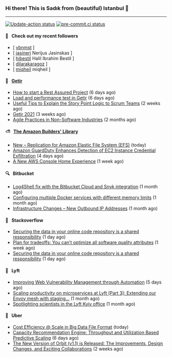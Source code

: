 ### Hi there! This is Sadık from (beautiful) Istanbul 👋

---

[![Update-action status](https://github.com/sadikkuzu/sadikkuzu/actions/workflows/sadikkuzu.yml/badge.svg)](https://github.com/sadikkuzu/sadikkuzu/actions/workflows/sadikkuzu.yml)
[![pre-commit.ci status](https://results.pre-commit.ci/badge/github/sadikkuzu/sadikkuzu/master.svg)](https://results.pre-commit.ci/latest/github/sadikkuzu/sadikkuzu/master)

#### 🔭 &nbsp; Check out my recent followers

- [ [vbnmst](https://github.com/vbnmst)  ]
- [ [jasineri](https://github.com/jasineri) Nerijus Jasinskas ]
- [ [hibestil](https://github.com/hibestil) Halil Ibrahim Bestil ]
- [ [dilarakaragoz](https://github.com/dilarakaragoz)  ]
- [ [miqheil](https://github.com/miqheil) miqheil ]


#### 🚀 &nbsp; [Getir](https://technology.getir.com)

- [How to start a Rest Assured Project](https://medium.com/getir/how-to-start-a-rest-assured-project-d599181ca855?source=rss----5138a1e0a250---4) (6 days ago)
- [Load and performance test in Getir](https://medium.com/getir/load-and-performance-test-in-getir-3bc5bf57b1e2?source=rss----5138a1e0a250---4) (6 days ago)
- [Useful Tips to Explain the Story Point Logic to Scrum Teams](https://medium.com/getir/useful-tips-to-explain-the-story-point-logic-to-scrum-teams-872a62e95257?source=rss----5138a1e0a250---4) (2 weeks ago)
- [Getir 2021](https://medium.com/getir/getir-2021-cae852cc4e6c?source=rss----5138a1e0a250---4) (3 weeks ago)
- [Agile Practices in Non-Software Industries](https://medium.com/getir/agile-practices-in-non-software-industries-5e71c522aea2?source=rss----5138a1e0a250---4) (2 months ago)


#### ⛅ &nbsp; [The Amazon Builders' Library](https://aws.amazon.com/builders-library/)

- [New – Replication for Amazon Elastic File System (EFS)](https://aws.amazon.com/blogs/aws/new-replication-for-amazon-elastic-file-system-efs/) (today)
- [Amazon GuardDuty Enhances Detection of EC2 Instance Credential Exfiltration](https://aws.amazon.com/blogs/aws/amazon-guardduty-enhances-detection-of-ec2-instance-credential-exfiltration/) (4 days ago)
- [A New AWS Console Home Experience](https://aws.amazon.com/blogs/aws/a-new-aws-console-home-experience/) (1 week ago)


#### 🔍 &nbsp; Bitbucket

- [Log4Shell fix with the Bitbucket Cloud and Snyk integration](https://bitbucket.org/blog/log4shell-fix-with-the-bitbucket-cloud-and-snyk-integration) (1 month ago)
- [Configuring multiple Docker services with different memory limits](https://bitbucket.org/blog/configuring-multiple-docker-services-with-different-memory-limits) (1 month ago)
- [Infrastructure Changes – New Outbound IP Addresses](https://bitbucket.org/blog/infrastructure-changes-new-outbound-ip-addresses) (1 month ago)


#### 📰 &nbsp; Stackoverflow

- [Securing the data in your online code repository is a shared responsibility](https://stackoverflow.blog/2022/01/24/securing-the-data-in-your-online-code-repository-is-a-shared-responsibility/) (1 day ago)
- [Plan for tradeoffs: You can’t optimize all software quality attributes](https://stackoverflow.blog/2022/01/17/plan-for-tradeoffs-you-cant-optimize-all-software-quality-attributes/) (1 week ago)
- [Securing the data in your online code repository is a shared responsibility](https://stackoverflow.blog/2022/01/24/securing-the-data-in-your-online-code-repository-is-a-shared-responsibility/) (1 day ago)

#### 🚕 &nbsp; Lyft

- [Improving Web Vulnerability Management through Automation](https://eng.lyft.com/improving-web-vulnerability-management-through-automation-2631570d8415?source=rss----25cd379abb8---4) (5 days ago)
- [Scaling productivity on microservices at Lyft (Part 3): Extending our Envoy mesh with staging…](https://eng.lyft.com/scaling-productivity-on-microservices-at-lyft-part-3-extending-our-envoy-mesh-with-staging-fdaafafca82f?source=rss----25cd379abb8---4) (1 month ago)
- [Spotlighting scientists in the Lyft Kyiv office](https://eng.lyft.com/spotlighting-scientists-in-the-lyft-kyiv-office-26c28787bdc2?source=rss----25cd379abb8---4) (1 month ago)

#### 🚕 &nbsp; Uber

- [Cost Efficiency @ Scale in Big Data File Format](https://eng.uber.com/cost-efficiency-big-data/) (today)
- [Capacity Recommendation Engine: Throughput and Utilization Based Predictive Scaling](https://eng.uber.com/capacity-recommendation-engine/) (6 days ago)
- [The New Version of Orbit (v1.1) is Released: The Improvements, Design Changes, and Exciting Collaborations](https://eng.uber.com/the-new-version-of-orbit-v1-1-is-released/) (2 weeks ago)
